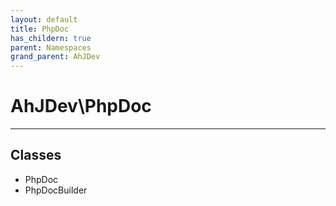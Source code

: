 ```yaml
---
layout: default
title: PhpDoc
has_childern: true
parent: Namespaces
grand_parent: AhJDev
---
```

<h1>AhJDev\PhpDoc</h1>
<hr>
<div class="context"><h2>Classes</h2><ul><li>PhpDoc</li><li>PhpDocBuilder</li></ul></div>
